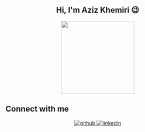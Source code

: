 <h2 align="center"> Hi, I'm Aziz Khemiri 😉 <br/> </h2> 

<p align="center">
   <img src="https://github.com/thompsonemerson/thompsonemerson/raw/master/cover-thompson.png" height="200"/>
</p>
</p>


## Connect with me  
<div align="center">
  <a href="https://github.com/AzizKhemiri" target="_blank">
    <img src=https://img.shields.io/badge/github-%2324292e.svg?&style=for-the-badge&logo=github&logoColor=white alt=github style="margin-bottom: 5px;" />
  </a>
  <a href="https://linkedin.com/in/azizkhemiri" target="_blank">
    <img src=https://img.shields.io/badge/linkedin-%231E77B5.svg?&style=for-the-badge&logo=linkedin&logoColor=white alt=linkedin style="margin-bottom: 5px;" />
  </a>
</div>  
